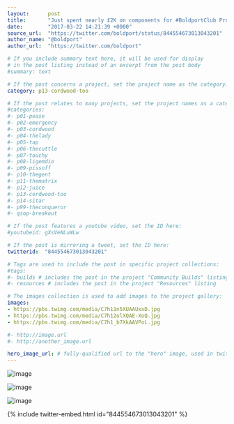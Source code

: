 ```yaml
---
layout:      post
title:       "Just spent nearly £2K on components for #BoldportClub Project #13, Cordwood Puzzle Too"
date:        "2017-03-22 14:21:39 +0000"
source_url:  "https://twitter.com/boldport/status/844554673013043201"
author_name: "@boldport"
author_url:  "https://twitter.com/boldport"

# If you include summary text here, it will be used for display
# in the post listing instead of an excerpt from the post body
#summary: text

# If the post concerns a project, set the project name as the category:
category: p13-cordwood-too

# If the post relates to many projects, set the project names as a categories array:
#categories:
#- p01-pease
#- p02-emergency
#- p03-cordwood
#- p04-thelady
#- p05-tap
#- p06-thecuttle
#- p07-touchy
#- p08-ligemdio
#- p09-pissoff
#- p10-thegent
#- p11-thematrix
#- p12-juice
#- p13-cordwood-too
#- p14-sitar
#- p99-theconqueror
#- qsop-breakout

# If the post features a youtube video, set the ID here:
#youtubeid: gXsVeNLuWLw

# If the post is mirroring a tweet, set the ID here:
twitterid:  "844554673013043201"

# Tags are used to include the post in specific project collections:
#tags:
#- builds # includes the post in the project "Community Builds" listing
#- resources # includes the post in the project "Resources" listing

# The images collection is used to add images to the project gallery:
images:
- https://pbs.twimg.com/media/C7h11n5XUAAUxxD.jpg
- https://pbs.twimg.com/media/C7h12olXQAE-XoQ.jpg
- https://pbs.twimg.com/media/C7h1_b7XkAAVPoL.jpg

#- http://image.url
#- http://another_image.url

hero_image_url: # fully-qualified url to the "hero" image, used in twitter cards for example
---
```


![image](https://pbs.twimg.com/media/C7h11n5XUAAUxxD.jpg)

![image](https://pbs.twimg.com/media/C7h12olXQAE-XoQ.jpg)

![image](https://pbs.twimg.com/media/C7h1_b7XkAAVPoL.jpg)

{% include twitter-embed.html id="844554673013043201" %}


